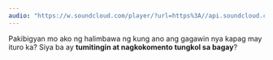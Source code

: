 ```yaml
---
audio: "https://w.soundcloud.com/player/?url=https%3A//api.soundcloud.com/tracks/1472769241%3Fsecret_token%3Ds-M0YZXJKkn0e&color=%23ff5500&auto_play=true&hide_related=false&show_comments=true&show_user=true&show_reposts=false&show_teaser=true&visual=true"
---
```


Pakibigyan mo ako ng halimbawa ng kung ano ang gagawin nya kapag may ituro ka? Siya ba ay <strong>tumitingin at nagkokomento tungkol sa bagay</strong>?